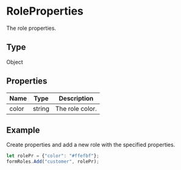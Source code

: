 # RoleProperties

The role properties.

## Type

Object

## Properties

| Name | Type | Description |
| ---- | ---- | ----------- |
| color | string | The role color. |


## Example

Create properties and add a new role with the specified properties.

```javascript editor-pdf
let rolePr = {"color": "#ffefbf"};
formRoles.Add("customer", rolePr);
```
